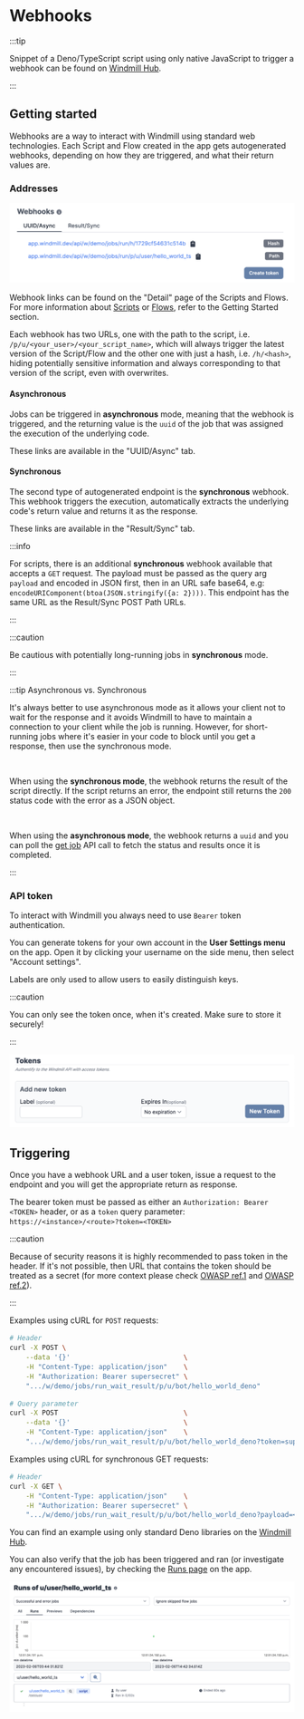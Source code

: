 # Webhooks

:::tip

Snippet of a Deno/TypeScript script using only native JavaScript to trigger a
webhook can be found on [Windmill Hub][script].

:::

## Getting started

Webhooks are a way to interact with Windmill using standard web technologies.
Each Script and Flow created in the app gets autogenerated webhooks, depending on how they are triggered, and what their return values are.

### Addresses

![Webhook endpoints](./webhook_endpoints.png)

Webhook links can be found on the "Detail" page of the Scripts and Flows. For
more information about
[Scripts](../../getting_started/0_scripts_quickstart/1_typescript_quickstart/index.md)
or [Flows](../../getting_started/6_flows_quickstart/index.md), refer to the
Getting Started section.

Each webhook has two URLs, one with the path to the script, i.e.
`/p/u/<your_user>/<your_script_name>`, which will always trigger the latest
version of the Script/Flow and the other one with just a hash, i.e. `/h/<hash>`,
hiding potentially sensitive information and always corresponding to that
version of the script, even with overwrites.

#### Asynchronous

Jobs can be triggered in **asynchronous** mode, meaning that the webhook is
triggered, and the returning value is the `uuid` of the job that was assigned
the execution of the underlying code.

These links are available in the "UUID/Async" tab.

#### Synchronous

The second type of autogenerated endpoint is the **synchronous** webhook. This
webhook triggers the execution, automatically extracts the underlying code's
return value and returns it as the response.

These links are available in the "Result/Sync" tab.

:::info

For scripts, there is an additional **synchronous** webhook available that accepts a `GET` request. The payload must be passed as the query arg `payload` and encoded in JSON first, then in an URL safe base64, e.g: `encodeURIComponent(btoa(JSON.stringify({a: 2})))`. This endpoint has the same URL as the Result/Sync POST Path URLs.

:::

:::caution

Be cautious with potentially long-running jobs in **synchronous** mode.

:::

:::tip Asynchronous vs. Synchronous

It's always better to use asynchronous mode as it allows your client not to wait for the response and it avoids Windmill to have to maintain a connection to your client while the job is running. However, for short-running jobs where it's easier in your code to block until you get a response, then use the synchronous mode.

<br/>

When using the **synchronous mode**, the webhook returns the result of the script directly. If the script returns an error, the endpoint still returns the `200` status code with the error as a JSON object.

<br/>

When using the **asynchronous mode**, the webhook returns a `uuid` and you can poll the [get job](https://app.windmill.dev/openapi.html#/operations/getJob) API call to fetch the status and results once it is completed.

:::

### API token

To interact with Windmill you always need to use `Bearer` token authentication.

You can generate tokens for your own account in the
**User Settings menu** on the app. Open it by
clicking your username on the side menu, then select "Account settings".

Labels are only used to allow users to easily distinguish keys.

:::caution

You can only see the token once, when it's created. Make sure to store it
securely!

:::

![Create new tokens](./tokens.png)

## Triggering

Once you have a webhook URL and a user token, issue a request to the
endpoint and you will get the appropriate return as response.

The bearer token must be passed as either an `Authorization: Bearer <TOKEN>`
header, or as a `token` query parameter:
`https://<instance>/<route>?token=<TOKEN>`

:::caution

Because of security reasons it is highly recommended to pass token in the
header. If it's not possible, then URL that contains the token should be treated
as a secret (for more context please check [OWASP ref.1] and [OWASP ref.2]).

:::

Examples using cURL for `POST` requests:

```bash
# Header
curl -X POST \
    --data '{}'                            \
    -H "Content-Type: application/json"    \
    -H "Authorization: Bearer supersecret" \
    ".../w/demo/jobs/run_wait_result/p/u/bot/hello_world_deno"
```

```bash
# Query parameter
curl -X POST                               \
    --data '{}'                            \
    -H "Content-Type: application/json"    \
    ".../w/demo/jobs/run_wait_result/p/u/bot/hello_world_deno?token=supersecret"
```

Examples using cURL for synchronous GET requests:

```bash
# Header
curl -X GET \
    -H "Content-Type: application/json"    \
    -H "Authorization: Bearer supersecret" \
    ".../w/demo/jobs/run_wait_result/p/u/bot/hello_world_deno?payload=<URL_SAFE_BASE64_ENCODED_JSON>"
```

You can find an example using only standard Deno libraries on the
[Windmill Hub][script].

You can also verify that the job has been triggered and ran (or investigate any
encountered issues), by checking the [Runs page][runs] on the app.

![Runs page](./runs.png)

<!-- Resources -->

[runs]: ../5_monitor_past_and_future_runs/index.md
[user-settings]: https://app.windmill.dev/#user-settings
[script]: https://hub.windmill.dev/scripts/windmill/1325/trigger-windmill-webhook-with-native-fetch-api-windmill
[OWASP ref.1]: https://cheatsheetseries.owasp.org/cheatsheets/REST_Security_Cheat_Sheet.html#sensitive-information-in-http-requests
[OWASP ref.2]: https://github.com/OWASP/CheatSheetSeries/blob/083890d18ca40bcfc4bdfa80e04dd0a2245c34ea/cheatsheets_draft/Webhook_Security_Guidelines_CheatSheet.md#treat-webhooks-as-secrets